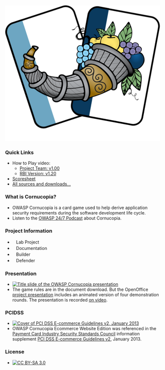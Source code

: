![OWASP Cornucopia logo](assets/images/cornucopia_logo.svg)

### Quick Links
* How to Play video:
    * [Project Team: v1.00](https://youtu.be/i5Y0akWj31k)
    * [RBI Version: v1.20](https://youtu.be/BZVoQurTEMc)
* [Scoresheet](assets/files/Cornucopia-scoresheet.pdf)
* [All sources and downloads...](/www-project-cornucopia#div-cards)

### What is Cornucopia?
* OWASP Cornucopia is a card game used to help derive application security requirements during the software development life cycle. 
* Listen to the [OWASP 24/7 Podcast](http://trustedsoftwarealliance.com/2014/03/21/the-owasp-cornucopia-project-with-colin-watson/) about Cornucopia.

### Project Information
* <i class="fas fa-flask" style="font-size: 1.2em; color:#FFA500;"></i><span style="font-size:1.0em;padding-left:12px;">Lab Project</span>
* <i class="fas fa-book" style="font-size: 1.2em; color:#233e81;"></i><span style="font-size:1.0em;padding-left:12px;">Documentation</span>
* <i class="fas fa-tools" style="font-size: 1.2em; color:#233e81;"></i><span style="font-size:1.0em;padding-left:12px;">Builder</span> 
* <i class="fas fa-shield-alt" style="font-size: 1.2em; color:#233e81;"></i><span style="font-size:1.0em;padding-left:12px;">Defender</span>

### Presentation
* [![Title slide of the OWASP Cornucopia presentation](assets/images/Cornucopia-presentation-small.jpg)](assets/files/Owasplondon-colinwatson-cornucopia.odp)
* The game rules are in the document download. But the OpenOffice [project presentation](assets/files/Owasplondon-colinwatson-cornucopia.odp) includes an animated version of four demonstration rounds. The presentation is recorded [on video](http://youtu.be/Q_LE-8xNXVk).

### PCIDSS

* [![Cover of  PCI DSS E-commerce Guidelines v2, January 2013](assets/images/Cornucopia-pcidss-ecommerce-guidelines-small.jpg)](https://www.pcisecuritystandards.org/pdfs/PCI_DSS_v2_eCommerce_Guidelines.pdf)
* OWASP Cornucopia Ecommerce Website Edition was referenced in the [Payment Card Industry Security Standards Council](https://www.pcisecuritystandards.org/) information supplement [PCI DSS E-commerce Guidelines v2](https://www.pcisecuritystandards.org/pdfs/PCI_DSS_v2_eCommerce_Guidelines.pdf), January 2013.


### License

* [![CC BY-SA 3.0](https://licensebuttons.net/l/by-sa/3.0/80x15.png)](http://creativecommons.org/licenses/by-sa/3.0/)
